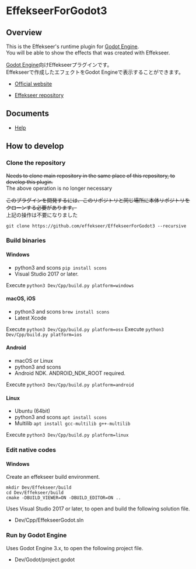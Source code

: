 # EffekseerForGodot3

## Overview
This is the Effekseer's runtime plugin for [Godot Engine](https://godotengine.org).  
You will be able to show the effects that was created with Effekseer.  

[Godot Engine](https://godotengine.org)向けEffekseerプラグインです。  
Effekseerで作成したエフェクトをGodot Engineで表示することができます。

- [Official website](http://effekseer.github.io)

- [Effekseer repository](https://github.com/effekseer/Effekseer)

## Documents

- [Help](https://effekseer.github.io/Help_Godot/index.html)

## How to develop

### Clone the repository

~~Needs to clone main repository in the same place of this repository, to develop this plugin.~~  
The above operation is no longer necessary

~~このプラグインを開発するには、このリポジトリと同じ場所に本体リポジトリをクローンする必要があります。~~  
上記の操作は不要になりました

```
git clone https://github.com/effekseer/EffekseerForGodot3 --recursive
```

### Build binaries

#### Windows

- python3 and scons `pip install scons`
- Visual Studio 2017 or later.

Execute `python3 Dev/Cpp/build.py platform=windows`

#### macOS, iOS

- python3 and scons `brew install scons`
- Latest Xcode

Execute `python3 Dev/Cpp/build.py platform=osx`
Execute `python3 Dev/Cpp/build.py platform=ios`

#### Android

- macOS or Linux
- python3 and scons
- Android NDK. ANDROID_NDK_ROOT required.

Execute `python3 Dev/Cpp/build.py platform=android`

#### Linux

- Ubuntu (64bit)
- python3 and scons `apt install scons`
- Multilib `apt install gcc-multilib g++-multilib`

Execute `python3 Dev/Cpp/build.py platform=linux`

### Edit native codes

#### Windows

Create an effekseer build environment.

```
mkdir Dev/Effekseer/build
cd Dev/Effekseer/build
cmake -DBUILD_VIEWER=ON -DBUILD_EDITOR=ON .. 
```

Uses Visual Studio 2017 or later, to open and build the following solution file.

- Dev/Cpp/EffekseerGodot.sln

### Run by Godot Engine

Uses Godot Engine 3.x, to open the following project file.

- Dev/Godot/project.godot
